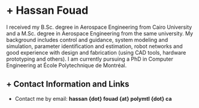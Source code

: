 # + Hassan Fouad

I received my B.Sc. degree in Aerospace Engineering from Cairo University and a M.Sc. degree in Aerospace Engineering from the same university. My background includes control and guidance, system modeling and simulation, parameter identification and estimation, robot networks and good experience with design and fabrication (using CAD tools, hardware prototyping and others). I am currently pursuing a PhD in Computer Engineering at École Polytechnique de Montréal.


## + Contact Information and Links

- Contact me by email: **hassan {dot} fouad {at} polymtl {dot} ca**